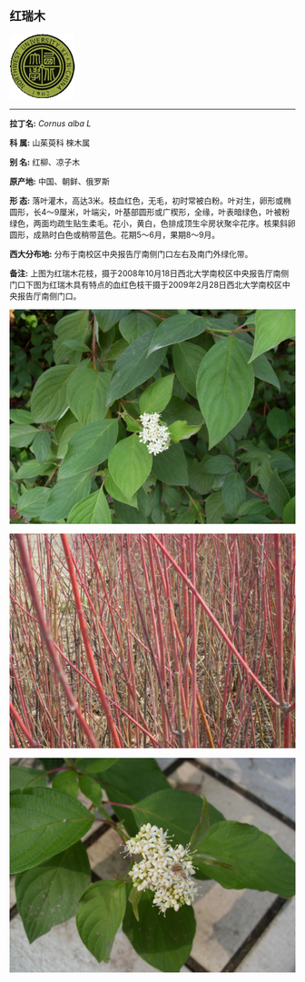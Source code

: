 ## 红瑞木

![西北大学校园网络植物志](JPG/nwu.gif)

---

**拉丁名:**  _Cornus alba L_

**科 属:** 山茱萸科 棶木属

**别 名:** 红柳、凉子木

**原产地:** 中国、朝鲜、俄罗斯

**形  态:** 落叶灌木，高达3米。枝血红色，无毛，初时常被白粉。叶对生，卵形或椭圆形，长4～9厘米，叶端尖，叶基部圆形或广楔形，全缘，叶表暗绿色，叶被粉绿色，两面均疏生贴生柔毛。花小，黄白，色排成顶生伞房状聚伞花序。核果斜卵圆形，成熟时白色或稍带蓝色。花期5～6月，果期8～9月。　　　

**西大分布地:** 分布于南校区中央报告厅南侧门口左右及南门外绿化带。

**备注:** 上图为红瑞木花枝，摄于2008年10月18日西北大学南校区中央报告厅南侧门口下图为红瑞木具有特点的血红色枝干摄于2009年2月28日西北大学南校区中央报告厅南侧门口。　

![红瑞木](JPG/红瑞木.JPG) 

![红瑞木](JPG/红瑞木2.JPG) 

![红瑞木](JPG/红瑞木3.JPG) 


